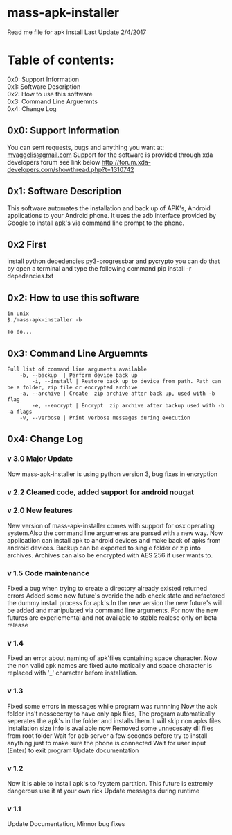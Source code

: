 # mass-apk-installer

Read me file for apk install 
Last Update 2/4/2017

# Table of contents:

	
0x0: Support Information<br>
0x1: Software Description<br>
0x2: How to use this software<br>
0x3: Command Line Arguemnts<br>
0x4: Change Log<br>


## 0x0: Support Information
You can sent requests, bugs and anything you want at: mvaggelis@gmail.com
    Support for the software is provided through xda developers forum see link below
    http://forum.xda-developers.com/showthread.php?t=1310742

## 0x1: Software Description
This software automates the installation and back up of APK's, Android applications to your Android phone. It 
    uses the adb interface provided by Google to install apk's via command line prompt to the phone. 

## 0x2 First
install python depedencies py3-progressbar and pycrypto you can do that by open a terminal and type the following command
pip install -r depedencies.txt
## 0x2: How to use this software
	in unix
	$./mass-apk-installer -b 

	To do...

## 0x3: Command Line Arguemnts

	Full list of command line arguments available
	    -b, --backup  | Perform device back up
    	    -i, --install | Restore back up to device from path. Path can be a folder, zip file or encrypted archive
   	    -a, --archive | Create  zip archive after back up, used with -b flag
            -e, --encrypt | Encrypt  zip archive after backup used with -b -a flags
	    -v, --verbose | Print verbose messages during execution


## 0x4: Change Log
### v 3.0 Major Update
Now mass-apk-installer is using python version 3, bug fixes in encryption 

### v 2.2 Cleaned code, added support for android nougat

### v 2.0 New features
New version of mass-apk-installer comes with support for osx operating system.Also the command line argumenes are 	  parsed with a new way. Now applicatiion can install apk to android devices and make back of apks from android               devices. 	Backup can be exported to single folder or zip into archives. Archives can also be encrypted with AES 256 	  if user wants to.

### v 1.5 Code maintenance
Fixed a bug when trying to create a directory already existed returned errors Added some new future's overide the adb check state and refactored the dummy install process for apk's.In the new version the new future's will be added and manipulated via command line arguments. For now the new futures are experiemental and not available to stable realese only on beta release
	  
	
### v 1.4 
Fixed an error about naming of apk'files containing space 
character. Now the non valid apk names are fixed auto
matically and space character is replaced with '_' character before installation.

### v 1.3 
Fixed some errors in messages while program was runnning
      Now the apk folder ins't nesseceray to have only apk files, The program automatically seperates
      the apk's in the folder and installs them.It will skip non apks files
      Installation size info is available now 
      Removed some unnecesaty dll files from root folder
      Wait for adb server a few seconds before try to install anything just to make sure the phone is connected
      Wait for user input (Enter) to exit program
      Update documentation

### v 1.2 
Now it is able to install apk's to /system partition. This future is extremly dangerous use it at  your own rick
      Update messages during runtime
### v 1.1 
Update Documentation, Minnor bug fixes
                        
